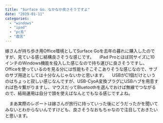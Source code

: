 ```yaml
---
title: "Surface Go、なかなか良さそうですよ"
date: "2019-01-11"
categories: 
  - "windows"
  - "ipad"
  - "pc系"
  - "戯言"
---
```


嫁さんが持ち歩き用Office環境としてSurface Goを去年の暮れに購入したのですが、見ている感じ結構良さそうな感じです。 　iPad Proとほぼ同サイズに10インチのWindows機能を投入した感じなので持ち運びに良さそうですし、Officeを使っているのを見る分には性能もそこそこありそうな感じなので、サブのサブ用途としては十分なんじゃないかと思います。 　USBがC1個だけというのはちょっと寂しい感じなんですが、USB-CyoA変換プラグにUSBハブを用意すれば色々繋がりますし、マウスだってBluetoothを選んでおけば無線でつながるので、結局運用は自分で頭を使えばなんとでもなる感じですよね。

　まあ実際のレポートは嫁さんが旅行に持っていった後にどうだったかを聞いてみないとわからないんですけども、良さそうなおもちゃなので注目しておきたいと思います。
